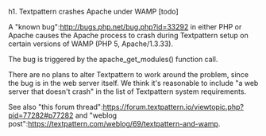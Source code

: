 h1. Textpattern crashes Apache under WAMP [todo]

A "known bug":http://bugs.php.net/bug.php?id=33292 in either PHP or Apache causes the Apache process to crash during Textpattern setup on certain versions of WAMP (PHP 5, Apache/1.3.33).

The bug is triggered by the apache_get_modules() function call.

There are no plans to alter Textpattern to work around the problem, since the bug is in the web server itself.  We think it's reasonable to include "a web server that doesn't crash" in the list of Textpattern system requirements.

See also "this forum thread":https://forum.textpattern.io/viewtopic.php?pid=77282#p77282 and "weblog post":https://textpattern.com/weblog/69/textpattern-and-wamp.
